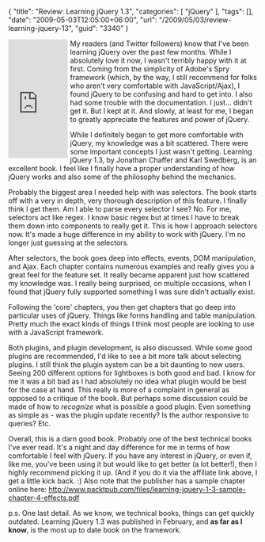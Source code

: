 {
	"title": "Review: Learning jQuery 1.3",
	"categories": [
		"jQuery"
	],
	"tags": [],
	"date": "2009-05-03T12:05:00+06:00",
	"url": "/2009/05/03/review-learning-jquery-13",
	"guid": "3340"
}

<iframe src="http://rcm-na.amazon-adsystem.com/e/cm?t=raymondcamden-20&o=1&p=8&l=as1&asins=1847196705&fc1=000000&IS2=1&lt1=_top&m=amazon&lc1=0000FF&bc1=000000&bg1=FFFFFF&f=ifr&nou=1" style="width:120px;height:240px;margin-right:5px" scrolling="no" marginwidth="0" marginheight="0" frameborder="0" align="left"></iframe> My readers (and Twitter followers) know that I've been learning jQuery over the past few months. While I absolutely love it now, I wasn't terribly happy with it at first. Coming from the simplicity of Adobe's Spry framework (which, by the way, I still recommend for folks who aren't very comfortable with JavaScript/Ajax), I found jQuery to be confusing and hard to get into. I also had some trouble with the documentation. I just... didn't get it. But I kept at it. And slowly, at least for me, I began to greatly appreciate the features and power of jQuery. 

While I definitely began to get more comfortable with jQuery, my knowledge was a bit scattered. There were some important concepts I just wasn't getting. Learning jQuery 1.3, by Jonathan Chaffer and Karl Swedberg, is an excellent book. I feel like I finally have a proper understanding of how jQuery works and also some of the philosophy behind the mechanics. 

Probably the biggest area I needed help with was selectors. The book starts off with a very in depth, very thorough description of this feature. I finally think I get them. Am I able to parse every selector I see? No. For me, selectors act like regex. I know basic regex but at times I have to break them down into components to really get it. This is how I approach selectors now. It's made a huge difference in my ability to work with jQuery. I'm no longer just guessing at the selectors. 

After selectors, the book goes deep into effects, events, DOM manipulation, and Ajax. Each chapter contains numerous examples and really gives you a great feel for the feature set. It really became apparent just how scattered my knowledge was. I really being surprised, on multiple occasions, when I found that jQuery fully supported something I was sure didn't actually exist.

Following the 'core' chapters, you then get chapters that go deep into particular uses of jQuery. Things like forms handling and table manipulation. Pretty much the exact kinds of things I think most people are looking to use with a JavaScript framework. 

Both plugins, and plugin development, is also discussed. While some good plugins are recommended, I'd like to see a bit more talk about selecting plugins. I still think the plugin system can be a bit daunting to new users. Seeing 200 different options for lightboxes is both good and bad. I know for me it was a bit bad as I had absolutely no idea what plugin would be best for the case at hand. This really is more of a complaint in general as opposed to a critique of the book. But perhaps some discussion could be made of how to <i>recognize</i> what is possible a good plugin. Even something as simple as - was the plugin update recently? Is the author responsive to queries? Etc.

Overall, this is a darn good book. Probably one of the best technical books I've ever read. It's a night and day difference for me in terms of how comfortable I feel with jQuery. If you have any interest in jQuery, or even if, like me, you've been using it but would like to get better (a lot better!), then I highly recommend picking it up. (And if you do it via the affiliate link above, I get a little kick back. :) Also note that the publisher has a sample chapter online here: <a href="http://www.packtpub.com/files/learning-jquery-1-3-sample-chapter-4-effects.pdf">http://www.packtpub.com/files/learning-jquery-1-3-sample-chapter-4-effects.pdf</a>

p.s. One last detail. As we know, we technical books, things can get quickly outdated. Learning jQuery 1.3 was published in February, and <b>as far as I know</b>, is the most up to date book on the framework.